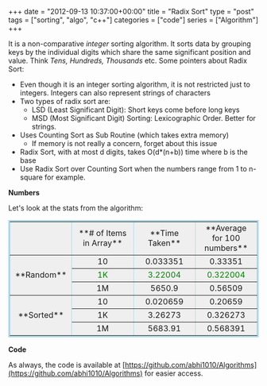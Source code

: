 +++
date = "2012-09-13 10:37:00+00:00"
title = "Radix Sort"
type = "post"
tags = ["sorting", "algo", "c++"]
categories = ["code"]
series = ["Algorithm"]
+++

It is a non-comparative _integer_ sorting algorithm. It sorts data by grouping keys by the individual digits which share the same significant position and value. Think _Tens, Hundreds, Thousands_ etc. Some pointers about Radix Sort:

  * Even though it is an integer sorting algorithm, it is not restricted just to integers. Integers can also represent strings of characters
  * Two types of radix sort are: 
    * LSD (Least Significant Digit): Short keys come before long keys
    * MSD (Most Significant Digit) Sorting: Lexicographic Order. Better for strings.
  * Uses Counting Sort as Sub Routine (which takes extra memory) 
    * If memory is not really a concern, forget about this issue
  * Radix Sort, with at most d digits, takes O(d*(n+b)) time where b is the base
  * Use Radix Sort over Counting Sort when the numbers range from 1 to n-square for example.
<!-- more -->

**Numbers**

Let's look at the stats from the algorithm:

<table style="border-bottom:lightblue solid;text-align:center;border-left:lightblue solid;background-color:#efefef;width:100%;border-collapse:collapse;border-top:lightblue solid;border-right:lightblue solid;" border="1" > <tbody > <tr >
<td style="width:25%;" >
</td>
<td style="width:25%;" >**# of Items in Array**
</td>
<td style="width:25%;" >**Time Taken**
</td>
<td style="width:25%;" >**Average for 100 numbers**
</td> </tr> <tr >
<td rowspan="3" >**Random**
</td>
<td >10
</td>
<td >0.033351
</td>
<td >0.33351
</td> </tr> <tr style="background-color:#efefef;color:#008000;" >
<td >1K
</td>
<td >3.22004
</td>
<td >0.322004
</td> </tr> <tr >
<td >1M
</td>
<td >5650.9
</td>
<td >0.56509
</td> </tr> <tr >
<td rowspan="3" >**Sorted**
</td>
<td >10
</td>
<td >0.020659
</td>
<td >0.20659
</td> </tr> <tr >
<td >1K
</td>
<td >3.26273
</td>
<td >0.326273
</td> </tr> <tr >
<td >1M
</td>
<td >5683.91
</td>
<td >0.568391
</td> </tr> </tbody> </table>

**Code**

As always, the code is available at [https://github.com/abhi1010/Algorithms](https://github.com/abhi1010/Algorithms) for easier access.
